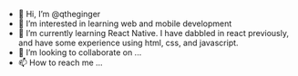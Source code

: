 - 👋 Hi, I’m @qtheginger
- 👀 I’m interested in learning web and mobile development
- 🌱 I’m currently learning React Native. I have dabbled in react previously, and have some experience using html, css, and javascript.
- 💞️ I’m looking to collaborate on ...
- 📫 How to reach me ...

<!---
qtheginger/qtheginger is a ✨ special ✨ repository because its `README.md` (this file) appears on your GitHub profile.
You can click the Preview link to take a look at your changes.
--->

